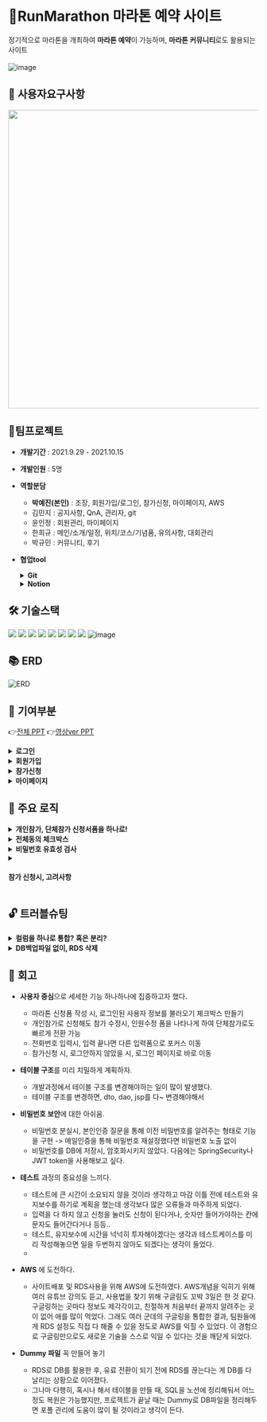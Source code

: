 # 🏃RunMarathon 마라톤 예약 사이트
 정기적으로 마라톤을 개최하여 **마라톤 예약**이 가능하며, **마라톤 커뮤니티**로도 활용되는 사이트<br><br>
 ![image](https://user-images.githubusercontent.com/80744051/175223433-e8063e71-6b0a-4b11-bc82-80efa5ca100d.png)
 
 ## 📜 사용자요구사항
<img src="https://user-images.githubusercontent.com/80744051/175319942-d4b105ab-26d6-4da5-8b2b-083e5d2caa80.jpg" width="600px">

<!--![image](https://user-images.githubusercontent.com/80744051/175223634-ff43c583-c48a-4702-92d9-b952519e2721.png)-->


## :two_men_holding_hands:팀프로젝트
 - **개발기간** : 2021.9.29 - 2021.10.15 <br>
 - **개발인원** : 5명<br>
 - **역할분담**<br>
   - **박예진(본인)** : 조장, 회원가입/로그인, 참가신청, 마이페이지, AWS
   - 김민지 : 공지사항, QnA, 관리자, git
   - 윤인정 : 회원관리, 마이페이지
   - 한희규 : 메인/소개/일정, 위치/코스/기념품, 유의사항, 대회관리
   - 박규민 : 커뮤니티, 후기
 - **협업tool**
 
	<details>
		<summary><b>Git</b></summary>
	
	- 각자의 브랜치 만들어서, 정해진 GIT규칙에 따라 PUSH, PULL
		<img src="https://user-images.githubusercontent.com/80744051/175343694-f36c565f-f054-444f-ae5c-a2f6035f18b4.png" width="600px">
	</details>
	
	<details>
		<summary><b>Notion</b></summary>

	- 노션을 활용해 정보 공유 및 일정 공유
	
		<img src="https://user-images.githubusercontent.com/80744051/175228448-c5c904f4-234a-4153-9ebd-dc21def2592e.png"  width="500px"> 
	</details>

## 🛠 기술스택
<img src="https://img.shields.io/badge/java-007396?style=flat-square&logo=java&logoColor=white"> <img src="https://img.shields.io/badge/javascript-F7DF1E?style=flat-square&logo=javascript&logoColor=black"> <img src="https://img.shields.io/badge/html5-E34F26?style=flat-square&logo=html5&logoColor=white"> <img src="https://img.shields.io/badge/css-1572B6?style=flat-square&logo=css3&logoColor=white">  <img src="https://img.shields.io/badge/bootstrap-7952B3?style=flat-square&logo=bootstrap&logoColor=white"> <img src="https://img.shields.io/badge/jquery-0769AD?style=flat-square&logo=jquery&logoColor=white"> <img src="https://img.shields.io/badge/mysql-4479A1?style=flat-square&logo=mysql&logoColor=white"> <img src="https://img.shields.io/badge/AWS-232F3E?style=flat-square&logo=Amazon%20AWS&logoColor=white"/> ![image](https://user-images.githubusercontent.com/80744051/175230762-90ecaf7e-2303-44f0-9cf3-d0a275e858e5.png)


## 📚 ERD   
![ERD](https://user-images.githubusercontent.com/80744051/175222667-a779da53-6213-4b59-961b-8d72f8d03f08.PNG)

## :star2: 기여부분
:point_right:[전체 PPT](https://drive.google.com/file/d/1o9VqOp-oanydnokMEkRB5zQ-EGHtbwqd/view)
:point_right:[영상ver PPT](https://docs.google.com/presentation/d/1B89wq9jjWCuInfGlFyc1sqVZEbJv4Ii_/edit?usp=sharing&ouid=108125837232154027289&rtpof=true&sd=true)<br>
<details>
 <summary><b>로그인</b></summary>
    <img src="https://user-images.githubusercontent.com/80744051/175223797-5693ec59-a67b-4427-a78b-4a6eb3ce220f.jpg">
    <img src="https://user-images.githubusercontent.com/80744051/175223807-15081967-c798-4661-a5dc-c21f6d7b81d9.jpg">
</details>
<details>
  <summary><b>회원가입</b></summary>
  <pre>      
    <img src="https://user-images.githubusercontent.com/80744051/175223822-892903fa-e51f-4a3f-b251-9cfeffe826b6.jpg">  
    <img src="https://user-images.githubusercontent.com/80744051/175223936-b6aefa6b-edbb-4620-a53e-5ac0094d032a.jpg">     
    <img src="https://user-images.githubusercontent.com/80744051/175223954-d68c9237-305d-445a-a4a1-0867ab5af532.jpg">
  </pre>
</details>
<details>
  <summary><b>참가신청</b></summary>
  <pre>      
    <img src="https://user-images.githubusercontent.com/80744051/175223988-4f2085f1-adbb-43b7-96bd-74b2df5b2379.jpg">  
    <img src="https://user-images.githubusercontent.com/80744051/175223999-485cab0f-746c-4313-9e55-eaf94cb67ea9.jpg">     
    <img src="https://user-images.githubusercontent.com/80744051/175230198-faf46d85-a71c-4cff-9fc8-0d071664e858.png">
  </pre>
</details>
<details>
  <summary><b>마이페이지</b></summary>
  <pre>      
    <img src="https://user-images.githubusercontent.com/80744051/175224062-2cddb171-42de-4981-9528-27cbf74d7c98.jpg">  
  </pre>
</details>

## :triangular_ruler: 주요 로직
<details>
    <summary><b>개인참가, 단체참가 신청서폼을 하나로!</b></summary>

1. 개인참가는 value 1로, 단체참가는 value 2로 구분 [:link:](https://github.com/yaejin-park/RunMarathon/blob/f6a064e1eda0ee5523556738e612680e6fe1ad8f/src/main/webapp/apply/applyMain.jsp#L167)
 ```html
<button type="submit" class="btn btn-add apply-type" id="soloApply" value="1">개인 참가</button>
<button type="submit" class="btn btn-add apply-type" id="groupApply" value="2">단체 참가</button>
```

2. 참가 버튼 클릭시, 아이디가 type인 input에 클릭이벤트 발생시킨 value의 값을 주입 [:link:](https://github.com/yaejin-park/RunMarathon/blob/f6a064e1eda0ee5523556738e612680e6fe1ad8f/src/main/webapp/apply/applyMain.jsp#L67)
```javascript
 $(".apply-type").click(function() {
   $("#type").val($(this).val());
	});
 ```
 
3. 버튼 클릭으로 인해, form이 post형태로 applyAction.jsp 호출시키며 hidden input의 value값을 type이라는 이름으로 전송 [:link:](https://github.com/yaejin-park/RunMarathon/blob/f6a064e1eda0ee5523556738e612680e6fe1ad8f/src/main/webapp/apply/applyMain.jsp#L106)
 ```html
 <form action="apply/applyAction.jsp" method="post" class="form-inline" onsubmit="return check()">
   <input type="hidden" id="type" name="type" value="">
 ```
 
4. applyAction.jsp 에서 type과 함께 리다이렉트 [:link:](https://github.com/yaejin-park/RunMarathon/blob/f6a064e1eda0ee5523556738e612680e6fe1ad8f/src/main/webapp/apply/applyAction.jsp#L10)
```jav
if(type.equals("1")){
		response.sendRedirect("../index.jsp?go=apply/applyForm.jsp&menu_one=8&menu_two=9&type=1");
	}else{
		response.sendRedirect("../index.jsp?go=apply/applyForm.jsp&menu_one=8&menu_two=9&type=2");
	}
```
5. type 값에 따라, Form 입력창 다르게 보여줌 [:link:](https://github.com/yaejin-park/RunMarathon/blob/f6a064e1eda0ee5523556738e612680e6fe1ad8f/src/main/webapp/apply/applyForm.jsp#L192)
```html
<%if(type.equals("2")){%>
 <tr>
  <th>총 인원수</th>
  <td>
   <input type="number" name="person" id="person" class="form-control" required="required" max="50" min="2" value="2">명
  </td>
 </tr>
 <%} else{%>
  <input type="hidden" name="person" value="1">
 <%
 }%>
```
</details>

<details>
    <summary><b>전체동의 체크박스</b></summary> 
 
 - 전체동의 클릭시, 모든 체크박스 체크  
 ![image](https://user-images.githubusercontent.com/80744051/175328159-70be368d-a986-4abb-b27a-78670b005371.png)
 - 체크박스 하나라도 해제 시, 전체동의 체크 해제
![image](https://user-images.githubusercontent.com/80744051/175327870-e51f8bdb-ed10-4c2e-a10a-2cc04b9213f3.png)
 
 [:link:](https://github.com/yaejin-park/RunMarathon/blob/f6a064e1eda0ee5523556738e612680e6fe1ad8f/src/main/webapp/join/joinForm.jsp#L42)
 ```javascript
 //약관 전체동의
	$("#optAll").click(function() {
		//체크 true
		 if($("#optAll").prop("checked")){
			$(this).parent().parent().siblings().find(".opt").prop("checked",true);
		} else{
			$(this).parent().parent().siblings().find(".opt").prop("checked",false);
		}
	});
	
	//하위 체크 해제
	$(".opt").click(function() {
		if(!$(this).prop("checked")){
			$("#optAll").prop("checked",false);
		}
	});
 ```
</details>

<details>
    <summary><b>비밀번호 유효성 검사</b></summary>

- **정규식 활용** [:link:](https://github.com/yaejin-park/RunMarathon/blob/f6a064e1eda0ee5523556738e612680e6fe1ad8f/src/main/webapp/join/joinForm.jsp#L123)
    ```javascript
     $("#pass1, pass2").change(function() {
      var pw = $(this).val();
      var num = pw.search(/[0-9]/g);
      var eng = pw.search(/[a-z]/g);
      var engB = pw.search(/[A-Z]/g);
      var spe = pw.search(/[`~!@@#$%^&*|\\\'\";:\/?]/gi);
      if(pw.length < 8 || pw.length > 20){
       alert("8자리 ~ 20자리 이내로 입력해주세요.");
       return false;
       }else if(pw.search(/\s/) != -1){
        alert("비밀번호는 공백 없이 입력해주세요.");
        return false;
       }else if(num < 0 || eng < 0 || engB < 0 || spe < 0 ){
        alert("영문 대소문자+숫자+특수문자를 포함하여 입력해주세요.");
        return false;
       }else {
       console.log("통과"); 
          return true;
       }
     });
    ```

</details>
<details>
    <summary><h4>참가 신청시, 고려사항</h4></summary>
    
</details>


## :unlock: 트러블슈팅
<details>
  <summary><b>컬럼을 하나로 통합? 혹은 분리?</b></summary>
 
- **문제상황**
	- 처음에는 전화번호, 주소를 insert시, 분리된 input의 데이터를 구분자를 통해 합쳐서 한 컬럼에 insert하였다.
	하지만, 후에 정보수정을 위해 다시 분리된 input으로 가져올 때, 무엇을 기준으로 데이터를 분리해서 가져와야하는 것인지에 대한 문제점이 생겼다.
- **해결방법**
	- 전화번호는 컬럼 하나로
	why? 각 데이터마다 "-"라는 정해진 구분자로 구분이 가능.
	따라서 데이터를 가져올 때, "-"로 split하여 분리된 input에 데이터를 넣을 수 있다.
	- 주소는 컬럼 분리
	why? 정해진 구분자가 없으므로, 한 컬럼에 기본주소와 상세주소를 합쳐서 insert시, 다시 분리할 때 구분기준이 모호함.
	그래서 addr1, addr2로 컬럼을 구분하여 주소를 각각 저장하는 편이 더 편리하다고 생각했음.
- **느낀점**
	- 테이블 구조를 미리 치밀하게 계획해야 개발의 효율성을 높일 수 있다는 것을 깨달았다.
	- 다시 생각하니, 컬럼을 다 분리하는 게 제일 효 방법일 것이라는 생각이 든다. 
</details>

<details>
  <summary><b>DB백업파일 없이, RDS 삭제</b></summary>
 
- **문제상황**
    - DB로 아마존의 RDS를 활용했다. RDS 연결을 끊어도 로컬DB에서는 데이터가 살아있을 줄 알고, 무료 이용기간이 끝나기 전 백업과정없이 RDS를 삭제했다. 그 결과, DB가 쥐도새도 없이 통째로 날아가버리는 참사가 벌어졌다.
- **해결방법**
    - 노션에 정리해뒀던 테이블 생성 SQL로 DB틀 복원
    - 혹시나 하는 마음에 테이블 생성 SQL은 노션에 업로드 하기로 팀규칙을 세웠는데, 그로 인해 테이블 틀정도는 복원할 수 있었다.
- **느낀점**
    - 프로젝트 시, DB 더미파일은 꼭 백업해둬야겠다.
    - 코드를 중간중간 백업해두는 것의 중요성을 깨달았다.
</details>

	
## 🏸 회고
- **사용자 중심**으로 세세한 기능 하나하나에 집중하고자 했다.
   - 마라톤 신청폼 작성 시, 로그인된 사용자 정보를 불러오기 체크박스 만들기
   - 개인참가로 신청해도 참가 수정시, 인원수정 폼을 나타나게 하여 단체참가로도 빠르게 전환 가능
   - 전화번호 입력시, 입력 끝나면 다른 입력폼으로 포커스 이동
   - 참가신청 시, 로그안하지 않았을 시, 로그인 페이지로 바로 이동

- **테이블 구조**를 미리 치밀하게 계획하자.
   -  개발과정에서 테이블 구조를 변경해야하는 일이 많이 발생했다. 
   -  테이블 구조를 변경하면, dto, dao, jsp를 다~ 변경해야해서 

- **비밀번호 보안**에 대한 아쉬움.
    - 비밀번호 분실시, 본인인증 질문을 통해 이전 비밀번호를 알려주는 형태로 기능을 구현
       -> 메일인증을 통해 비밀번호 재설정했다면  비밀번호 노출 없이 
    - 비밀번호를 DB에 저장시, 암호화시키지 않았다. 다음에는 SpringSecurity나 JWT token을 사용해보고 싶다.

- **테스트** 과정의 중요성을 느끼다.
    - 테스트에 큰 시간이 소요되지 않을 것이라 생각하고 마감 이틀 전에 테스트와 유지보수를 하기로 계획을 했는데 생각보다 많은 오류들과 마주하게 되었다.
    - 입력을 다 하지 않고 신청을 눌러도 신청이 된다거나, 숫자만 들어가야하는 칸에 문자도 들어간다거나 등등..
    - 테스트, 유지보수에 시간을 넉넉히 투자해야겠다는 생각과 테스트케이스를 미리 작성해놓으면 일을 두번하지 않아도 되겠다는 생각이 들었다.
    - 
- **AWS** 에 도전하다.
    - 사이트배포 및 RDS사용을 위해 AWS에 도전하였다. AWS개념을 익히기 위해 여러 유튜브 강의도 듣고, 사용법을 찾기 위해 구글링도 꼬박 3일은 한 것 같다. 구글링하는 곳마다 정보도 제각각이고, 친절하게 처음부터 끝까지 알려주는 곳이 없어 애를 많이 먹었다. 그래도 여러 군데의 구글링을 통합한 결과, 팀원들에게 RDS 설정도 직접 다 해줄 수 있을 정도로 AWS를 익힐 수 있었다. 이 경험으로 구글링만으로도 새로운 기술을 스스로 익일 수 있다는 것을 깨닫게 되었다.
	
- **Dummy 파일** 꼭 만들어 놓기
    - RDS로 DB를 활용한 후, 유료 전환이 되기 전에 RDS를 끊는다는 게 DB를 다 날리는 상황으로 이어졌다.
    - 그나마 다행히, 혹시나 해서 테이블을 만들 때, SQL을 노션에 정리해둬서 어느정도 복원은 가능했지만, 프로젝트가 끝날 때는 Dummy로 DB파일을 정리해두면 포폴 관리에 도움이 많이 될 것이라고 생각이 든다.
